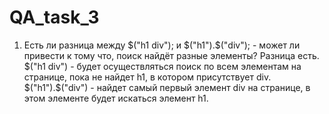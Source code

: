 # QA_task_3

1. Есть ли разница между $("h1 div"); и $("h1").$("div"); - может ли привести к тому что, поиск найдёт разные элементы?
Разница есть. 
   $("h1 div") - будет осуществляться поиск по всем элементам на странице, пока не найдет h1, в котором
   присутствует div.
   $("h1").$("div") - найдет самый первый элемент div на странице, в этом элементе будет искаться элемент h1.